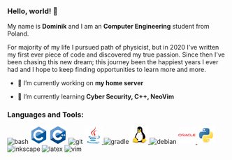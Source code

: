 ### Hello, world! 👋 
My name is <b>Dominik</b> and I am an <b>Computer Engineering</b> student from Poland. 

For majority of my life I pursued path of physicist, but in 2020 I've written my first ever piece of code and discovered my true passion. Since then I've been chasing this new dream; this journey been the happiest years I ever had and I hope to keep finding opportunities to learn more and more.

- 🔭 I’m currently working on **my home server**

- 🌱 I’m currently learning **Cyber Security, C++, NeoVim**

<h3 align="left">Languages and Tools:</h3>
<p align="left"> 
           <a href="https://www.gnu.org/software/bash/" target="_blank" rel="noreferrer"> </a>
           <img src="https://www.vectorlogo.zone/logos/gnu_bash/gnu_bash-icon.svg" alt="bash" width="40" height="40"/>  
           <a href="https://www.cprogramming.com/" target="_blank" rel="noreferrer"> </a> 
           <img src="https://raw.githubusercontent.com/devicons/devicon/master/icons/c/c-original.svg" alt="c" width="40" height="40"/> 
           <img src="https://raw.githubusercontent.com/devicons/devicon/master/icons/cplusplus/cplusplus-original.svg" alt="cplusplus" width="40" height="40"/>
           <a href="https://www.w3schools.com/cpp/" target="_blank" rel="noreferrer">  </a> <a href="https://git-scm.com/" target="_blank" rel="noreferrer"> </a> 
           <img src="https://www.vectorlogo.zone/logos/git-scm/git-scm-icon.svg" alt="git" width="40" height="40"/> 
           <a href="https://www.java.com" target="_blank" rel="noreferrer">  <img src="https://raw.githubusercontent.com/devicons/devicon/master/icons/java/java-original.svg" alt="java" width="40" height="40"/> </a> 
           <img src="https://cdn.jsdelivr.net/gh/devicons/devicon/icons/gradle/gradle-plain.svg" alt="gradle" width="40" height="40"/> 
           <a href="https://www.linux.org/" target="_blank" rel="noreferrer"> <img src="https://raw.githubusercontent.com/devicons/devicon/master/icons/linux/linux-original.svg" alt="linux" width="40" height="40"/> </a> 
           <img src="https://cdn.jsdelivr.net/gh/devicons/devicon/icons/debian/debian-original.svg" alt="debian" width="40" height="40" /> 
           <a href="https://www.oracle.com/" target="_blank" rel="noreferrer"> <img src="https://raw.githubusercontent.com/devicons/devicon/master/icons/oracle/oracle-original.svg" alt="oracle" width="40" height="40"/> </a> 
           <a href="https://www.python.org" target="_blank" rel="noreferrer"> <img src="https://raw.githubusercontent.com/devicons/devicon/master/icons/python/python-original.svg" alt="python" width="40" height="40"/> </a> 
           <img src="https://cdn.jsdelivr.net/gh/devicons/devicon/icons/inkscape/inkscape-original.svg" alt="inkscape" width="40" height="40" /> 
           <img src="https://cdn.jsdelivr.net/gh/devicons/devicon/icons/latex/latex-original.svg" alt="latex" width="40" height="40" />  
           <img src="https://cdn.jsdelivr.net/gh/devicons/devicon/icons/vim/vim-original.svg" alt="vim", width="40" height="40"/>
</p>
